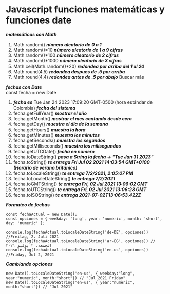 # Javascript funciones matemáticas y funciones date
***matemáticas con Math***  

1. Math.random() ***número aleatorio de 0 a 1***
2. Math.random()*10 ***número aleatorio de 1 a 9 cifras***  
3. Math.random()*100 ***número aleatorio de 2 cifras***  
4. Math.random()*1000 ***número aleatorio de 3 cifras***  
5. Math.ceil(Math.random()*20) ***redondea por arriba del 1 al 20***
6. Math.round(4.5) ***redondea despues de .5 por arriba***
7. Math.round(4.4) ***redondea antes de .5 por abajo***
Buscar más  

***fechas con Date***  
const fecha = new Date  

1. ***fecha es*** Tue Jan 24 2023 17:09:20 GMT-0500 (hora estándar de Colombia) ***fecha del sistema***
2. fecha.getFullYear() ***mostrar el año***
3. fecha.getMonth() ***mostrar el mes contando desde cero***
4. fecha.getDay() ***muestra el dia de la semana***
5. fecha.getHours() ***muestra la hora***
6. fecha.getMinutes() ***muestra los minutos***
7. fecha.getSeconds() ***muestra los segundos***
8. fecha.getMilliseconds() ***muestra los milisegundos***
9.  fecha.getUTCDate() ***fecha en numero***
10. fecha.toDateString() ***pasa a String la fecha -> "Tue Jan 31 2023"***  
11. fecha.toString() ***te entrega Fri Jul 02 2021 14:03:54 GMT+0100 (Horario de verano británico)***  
12. fecha.toLocaleString() ***te entrega 7/2/2021, 2:05:07 PM***
13. fecha.toLocaleDateString() ***te entrega 7/2/2021***  
14. fecha.toGMTString() ***te entrega Fri, 02 Jul 2021 13:06:02 GMT***
15. fecha.toUTCString() ***te entrega Fri, 02 Jul 2021 13:06:28 GMT***
16. fecha.toISOString() ***te entrega 2021-07-02T13:06:53.422Z***

***Formateo de fechas***  
~~~
const fechaActual = new Date();
const opciones = { weekday: 'long', year: 'numeric', month: 'short', day: 'numeric' };

console.log(fechaActual.toLocaleDateString('de-DE', opciones)) //Freitag, 2. Juli 2021
console.log(fechaActual.toLocaleDateString('ar-EG', opciones)) // الجمعة، ٢ يوليو ٢٠٢١
console.log(fechaActual.toLocaleDateString('en-us', opciones)) //Friday, Jul 2, 2021
~~~

***Cambiando opciones***  
~~~
new Date().toLocaleDateString('en-us', { weekday:"long", year:"numeric", month:"short"}) // "Jul 2021 Friday"
new Date().toLocaleDateString('en-us', { year:"numeric", month:"short"}) // "Jul 2021"
~~~